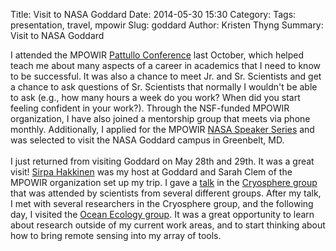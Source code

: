 Title: Visit to NASA Goddard
Date: 2014-05-30 15:30
Category: 
Tags: presentation, travel, mpowir
Slug: goddard
Author: Kristen Thyng
Summary: Visit to NASA Goddard


I attended the MPOWIR [Pattullo Conference](http://mpowir.org/get-involved/pattullo/) last October, which helped teach me about many aspects of a career in academics that I need to know to be successful. It was also a chance to meet Jr. and Sr. Scientists and get a chance to ask questions of Sr. Scientists that normally I wouldn't be able to ask (e.g., how many hours a week do you work? When did you start feeling confident in your work?). Through the NSF-funded MPOWIR organization, I have also joined a mentorship group that meets via phone monthly. Additionally, I applied for the MPOWIR [NASA Speaker Series](http://mpowir.org/get-involved/nasa-speaker-series/) and was selected to visit the NASA Goddard campus in Greenbelt, MD.
<br><br>
I just returned from visiting Goddard on May 28th and 29th. It was a great visit! [Sirpa Hakkinen](http://science.gsfc.nasa.gov/sed/index.cfm?fuseAction=people.jumpBio&iPhonebookId=12925) was my host at Goddard and Sarah Clem of the MPOWIR organization set up my trip. I gave a [talk](http://pong.tamu.edu/~kthyng/presentations/nasa.pdf) in the [Cryosphere group](http://neptune.gsfc.nasa.gov/csb/) that was attended by scientists from several different groups. After my talk, I met with several researchers in the Cryosphere group, and the following day, I visited the [Ocean Ecology group](http://neptune.gsfc.nasa.gov/osb/). It was a great opportunity to learn about research outside of my current work areas, and to start thinking about how to bring remote sensing into my array of tools.
